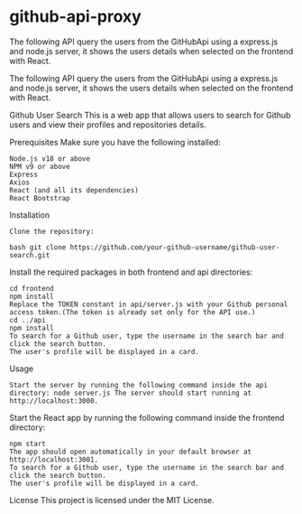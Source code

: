 # github-api-proxy
 The following API query the users from the GitHubApi using a express.js and node.js server, it shows the users details when selected on the frontend with React. 


The following API query the users from the GitHubApi using a express.js and node.js server, it shows the users details when selected on the frontend with React.

Github User Search This is a web app that allows users to search for Github users and view their profiles and repositories details.

Prerequisites Make sure you have the following installed:

    Node.js v18 or above
    NPM v9 or above
    Express
    Axios
    React (and all its dependencies)
    React Bootstrap

Installation

    Clone the repository:

    bash git clone https://github.com/your-github-username/github-user-search.git

Install the required packages in both frontend and api directories:

    cd frontend
    npm install
    Replace the TOKEN constant in api/server.js with your Github personal access token.(The token is already set only for the API use.)
    cd ../api
    npm install
    To search for a Github user, type the username in the search bar and click the search button.
    The user's profile will be displayed in a card.

Usage

    Start the server by running the following command inside the api directory: node server.js The server should start running at http://localhost:3000.

Start the React app by running the following command inside the frontend directory:

    npm start
    The app should open automatically in your default browser at http://localhost:3001.
    To search for a Github user, type the username in the search bar and click the search button.
    The user's profile will be displayed in a card.

License This project is licensed under the MIT License.
